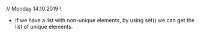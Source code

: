 // Monday 14.10.2019 \\

- if we have a list with non-unique elements, by using set() we can get the list of unique elements.

